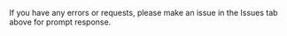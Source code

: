 If you have any errors or requests, please make an issue in the Issues tab above for prompt response.

